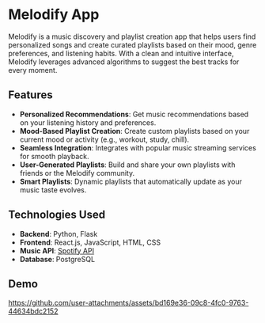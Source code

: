 # Melodify App

Melodify is a music discovery and playlist creation app that helps users find personalized songs and create curated playlists based on their mood, genre preferences, and listening habits. With a clean and intuitive interface, Melodify leverages advanced algorithms to suggest the best tracks for every moment.

## Features
- **Personalized Recommendations**: Get music recommendations based on your listening history and preferences.
- **Mood-Based Playlist Creation**: Create custom playlists based on your current mood or activity (e.g., workout, study, chill).
- **Seamless Integration**: Integrates with popular music streaming services for smooth playback.
- **User-Generated Playlists**: Build and share your own playlists with friends or the Melodify community.
- **Smart Playlists**: Dynamic playlists that automatically update as your music taste evolves.

## Technologies Used
- **Backend**: Python, Flask
- **Frontend**: React.js, JavaScript, HTML, CSS
- **Music API**: [Spotify API](https://developer.spotify.com/)
- **Database**: PostgreSQL

## Demo

https://github.com/user-attachments/assets/bd169e36-09c8-4fc0-9763-44634bdc2152

